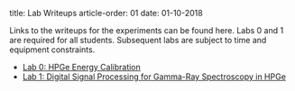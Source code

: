 title: Lab Writeups
article-order: 01
date: 01-10-2018

Links to the writeups for the experiments can be found here.
Labs 0 and 1 are required for all students.
Subsequent labs are subject to time and equipment constraints.


 - [Lab 0: HPGe Energy Calibration]({filename}/downloads/lab0_writeup.pdf)
 - [Lab 1: Digital Signal Processing for Gamma-Ray Spectroscopy in HPGe]({filename}/downloads/lab1_writeup.pdf)

<!--
 - [Lab 2: Digital Signal Processing for Pulse Shape Analysis and Timing in HPGe]({filename}/downloads/lab2_writeup.pdf)
 - [Lab 3: Digital Signal Processing in LaBr Detectors]({filename}/downloads/lab3_writeup.pdf)
 - [Lab 4: Neutron Detection and Pulse Shape Discrimination in Liquid Scintillators]({filename}/downloads/lab4_writeup.pdf)

-->
